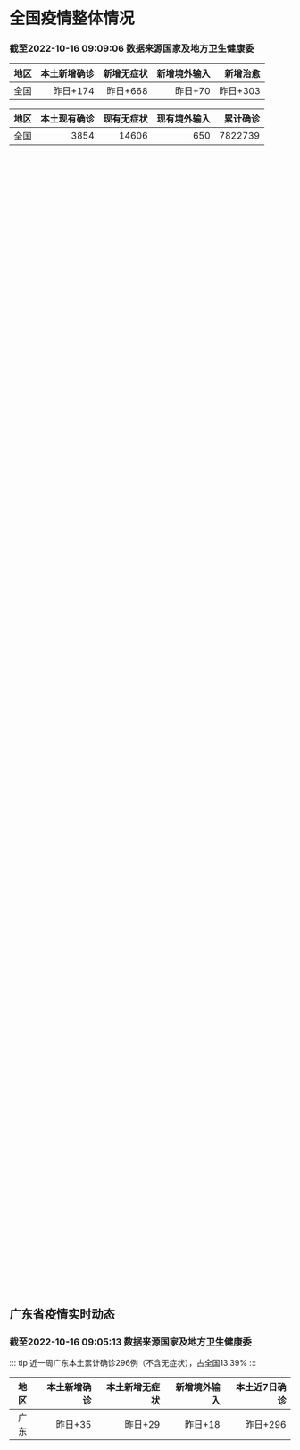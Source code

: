 
# 全国疫情整体情况
### 截至2022-10-16 09:09:06 数据来源国家及地方卫生健康委

|地区|本土新增确诊|新增无症状|新增境外输入|新增治愈|
|:--:|---:|---:|---:|---:|
|全国|昨日+174|昨日+668|昨日+70|昨日+303|

|地区|本土现有确诊|现有无症状|现有境外输入|累计确诊|
|:--:|---:|---:|---:|---:|
|全国|3854|14606|650|7822739|

<div id="chinaDayModify" style="width:100%;height:500px;margin-bottom:10px;"></div>
<div id="chinaAddHistoryData" style="width:100%;height:500px;margin-bottom:10px;"></div>
<div id="chinaNowHistoryData" style="width:100%;height:500px;margin-bottom:10px;"></div>
<div id="chinaTotalHistoryData" style="width:100%;height:500px;margin-bottom:10px;"></div>


## 广东省疫情实时动态
### 截至2022-10-16 09:05:13 数据来源国家及地方卫生健康委

::: tip 近一周广东本土累计确诊296例（不含无症状），占全国13.39%
:::

|地区|本土新增确诊|本土新增无症状|新增境外输入|本土近7日确诊|
|:--:|---:|---:|---:|---:|
|广东|昨日+35|昨日+29|昨日+18|昨日+296|

<div id="guangdongModify" style="width:100%;height:500px;margin-bottom:10px;"></div>
<div id="guangdongTotalHistory" style="width:100%;height:500px;margin-bottom:10px;"></div>
<div id="guangzhouModifyHistory" style="width:100%;height:500px;margin-bottom:10px;"></div>


<script>
import * as echarts from 'echarts'
export default {
  mounted () {
    this.chartChDay = echarts.init(document.getElementById("chinaDayModify"), "dark")
,this.chartChAdd = echarts.init(document.getElementById("chinaAddHistoryData"), "dark")
,this.chartChNow = echarts.init(document.getElementById("chinaNowHistoryData"), "dark")
,this.chartChTotal = echarts.init(document.getElementById("chinaTotalHistoryData"), "dark")
,this.chartGdMod = echarts.init(document.getElementById("guangdongModify"), "dark")
,this.chartGdTotal = echarts.init(document.getElementById("guangdongTotalHistory"), "dark")
,this.chartGzMod = echarts.init(document.getElementById("guangzhouModifyHistory"), "dark")


    const option_gd_mod = {
      title: {
        text: '广东疫情新增趋势（人）'
      },
      tooltip: {
        trigger: 'axis'
      },
      legend: {
        data: ['本土新增确诊', '本土新增无症状', '新增境外输入']
      },
      grid: {
        left: '3%',
        right: '4%',
        bottom: '3%',
        containLabel: true
      },
      toolbox: {
        feature: {
          saveAsImage: {}
        }
      },
      xAxis: {
        type: 'category',
        boundaryGap: false,
        data: ["08.18","08.19","08.20","08.21","08.22","08.23","08.24","08.25","08.26","08.27","08.28","08.29","08.30","08.31","09.01","09.02","09.03","09.04","09.05","09.06","09.07","09.08","09.09","09.10","09.11","09.12","09.13","09.14","09.15","09.16","09.17","09.18","09.19","09.20","09.21","09.22","09.23","09.24","09.25","09.26","09.27","09.28","09.29","09.30","10.01","10.02","10.03","10.04","10.05","10.06","10.07","10.08","10.09","10.10","10.11","10.12","10.13","10.14","10.15",]
      },
      yAxis: {
        type: 'value'
      },
      series: [
        {
          name: '本土新增确诊',
          type: 'line',
          stack: 'Total',
          smooth: true,
          data: [6,8,9,9,7,17,4,4,6,13,10,24,25,40,55,65,79,63,43,42,27,36,26,15,17,7,6,5,5,3,2,1,0,3,1,2,5,6,7,12,4,18,16,22,17,19,27,34,37,41,47,34,31,38,43,36,53,60,35,]
        },
        {
          name: '本土新增无症状',
          type: 'line',
          stack: 'Total',
          smooth: true,
          data: [1,7,9,11,1,5,2,4,2,4,3,12,21,34,41,40,24,26,17,18,12,28,6,10,11,4,3,4,1,1,1,2,1,2,2,4,0,0,5,5,2,5,15,21,10,24,16,24,27,34,27,21,24,25,11,17,21,29,29,]
        },
        {
          name: '新增境外输入',
          type: 'line',
          stack: 'Total',
          smooth: true,
          data: [9,10,9,17,17,13,16,18,15,19,12,11,10,13,16,17,18,16,16,19,6,16,23,19,21,12,11,8,10,15,7,11,15,12,13,14,15,12,19,14,15,21,15,11,29,11,19,18,19,27,10,14,27,27,14,17,15,24,18,]
        }
      ]
    };

    const option_gd_total = {
      title: {
        text: '广东疫情概览（人）'
      },
      tooltip: {
        trigger: 'axis'
      },
      legend: {
        data: ['累计确诊', '累计治愈']
      },
      grid: {
        left: '3%',
        right: '4%',
        bottom: '3%',
        containLabel: true
      },
      toolbox: {
        feature: {
          saveAsImage: {}
        }
      },
      xAxis: {
        type: 'category',
        boundaryGap: false,
        data: ["08.18","08.19","08.20","08.21","08.22","08.23","08.24","08.25","08.26","08.27","08.28","08.29","08.30","08.31","09.01","09.02","09.03","09.04","09.05","09.06","09.07","09.08","09.09","09.10","09.11","09.12","09.13","09.14","09.15","09.16","09.17","09.18","09.19","09.20","09.21","09.22","09.23","09.24","09.25","09.26","09.27","09.28","09.29","09.30","10.01","10.02","10.03","10.04","10.05","10.06","10.07","10.08","10.09","10.10","10.11","10.12","10.13","10.14","10.15",]
      },
      yAxis: {
        type: 'value'
      },
      series: [
        {
          name: '累计确诊',
          type: 'line',
          stack: 'Total',
          smooth: true,
          data: [8665,8683,8701,8727,8751,8781,8801,8822,8844,8879,8898,8933,8968,9021,9092,9174,9271,9350,9413,9474,9507,9559,9608,9642,9680,9699,9716,9729,9744,9762,9771,9783,9798,9813,9827,9843,9863,9881,9905,9931,9950,9991,10022,10055,10101,10131,10177,10229,10285,10353,10410,10458,10516,10581,10638,10691,10759,10843,10896,]
        },
        {
          name: '累计治愈',
          type: 'line',
          stack: 'Total',
          smooth: true,
          data: [8252,8268,8289,8323,8343,8367,8399,8430,8470,8507,8529,8561,8591,8620,8641,8671,8708,8725,8744,8775,8804,8831,8855,8888,8923,8959,9011,9075,9140,9140,9140,9140,9140,9140,9140,9529,9529,9529,9529,9529,9529,9529,9529,9529,9529,9529,9529,9529,9529,9877,9877,9877,9972,10007,10048,10091,10127,10127,10127,]
        }
      ]
    };

    const option_gz_mod = {
      title: {
        text: '广州疫情新增趋势（人）'
      },
      tooltip: {
        trigger: 'axis'
      },
      legend: {
        data: ['本土新增确诊', '本土新增无症状']
      },
      grid: {
        left: '3%',
        right: '4%',
        bottom: '3%',
        containLabel: true
      },
      toolbox: {
        feature: {
          saveAsImage: {}
        }
      },
      xAxis: {
        type: 'category',
        boundaryGap: false,
        data: ["0818","0819","0820","0821","0822","0823","0824","0825","0826","0827","0828","0829","0830","0831","0901","0902","0903","0904","0905","0906","0907","0908","0909","0910","0911","0912","0913","0914","0915","0916","0917","0918","0919","0920","0921","0922","0923","0924","0925","0926","0927","0928","0929","0930","1001","1002","1003","1004","1005","1006","1007","1008","1009","1010","1011","1012","1013","1014","1015",]
      },
      yAxis: {
        type: 'value'
      },
      series: [
        {
          name: '本土新增确诊',
          type: 'line',
          stack: 'Total',
          smooth: true,
          data: [2,0,0,2,0,2,0,0,0,1,1,0,5,5,3,7,4,8,5,6,3,2,0,0,0,0,0,0,0,0,1,0,0,0,0,1,4,5,2,2,0,1,1,2,0,5,10,12,14,21,17,18,5,13,6,10,25,23,20,]
        },
        {
          name: '本土新增无症状',
          type: 'line',
          stack: 'Total',
          smooth: true,
          data: [0,0,0,2,0,0,0,0,0,1,1,0,0,4,2,3,0,1,3,1,1,0,0,0,0,0,0,0,0,1,0,1,0,1,2,4,0,0,0,1,1,0,2,0,0,3,7,5,13,8,12,9,15,1,2,7,3,8,16,]
        }
      ]
    };

    const option_ch_day  = {
      series: [
        {
          type: 'treemap',
          data: [
            {
              name: '本土新增确诊昨日+174',
              value: 174,
            },
            {
              name: '新增无症状昨日+668',
              value: 668,
            },
            {
              name: '新增境外输入昨日+70',
              value: 70,
            },
            {
              name: '新增治愈昨日+303',
              value: 303,
            },
          ]
        }
      ]
    };

    const option_ch_add = {
      title: {
        text: '新增疫情整体走势'
      },
      tooltip: {
        trigger: 'axis'
      },
      legend: {
        data: ['本土确诊', '无症状感染', '新增境外输入']
      },
      grid: {
        left: '3%',
        right: '4%',
        bottom: '3%',
        containLabel: true
      },
      toolbox: {
        feature: {
          saveAsImage: {}
        }
      },
      xAxis: {
        type: 'category',
        boundaryGap: false,
        data: ["08.16","08.17","08.18","08.19","08.20","08.21","08.22","08.23","08.24","08.25","08.26","08.27","08.28","08.29","08.30","08.31","09.01","09.02","09.03","09.04","09.05","09.06","09.07","09.08","09.09","09.10","09.11","09.12","09.13","09.14","09.15","09.16","09.17","09.18","09.19","09.20","09.21","09.22","09.23","09.24","09.25","09.26","09.27","09.28","09.29","09.30","10.01","10.02","10.03","10.04","10.05","10.06","10.07","10.08","10.09","10.10","10.11","10.12","10.13","10.14","10.15",]
      },
      yAxis: {
        type: 'value'
      },
      series: [
        {
          name: '本土确诊',
          type: 'line',
          stack: 'Total',
          smooth: true,
          data: [566,614,559,578,553,360,308,380,345,262,250,259,301,349,349,307,318,440,314,303,264,323,241,259,239,179,164,188,196,126,102,76,106,92,104,123,114,121,129,159,235,173,119,106,97,106,116,189,250,223,183,216,447,441,373,427,374,322,249,291,174,]
        },
        {
          name: '无症状感染',
          type: 'line',
          stack: 'Total',
          smooth: true,
          data: [2322,2810,2119,1591,1628,1464,1440,1261,1289,1239,1106,1035,1255,1368,1326,1596,1567,1379,1359,1249,1235,1247,1093,1033,994,959,785,727,762,823,746,505,930,715,525,485,512,627,624,601,597,636,625,526,625,549,432,466,626,747,1005,1267,1301,1307,1566,1662,1386,1154,1010,900,668,]
        },
        {
          name: '新增境外输入',
          type: 'line',
          stack: 'Total',
          smooth: true,
          data: [71,68,44,61,49,67,74,33,45,50,50,48,51,33,43,61,55,62,70,46,46,57,39,42,51,55,62,54,41,41,59,64,48,55,48,43,51,54,59,58,60,72,75,64,59,66,63,51,57,50,46,72,54,62,61,64,43,50,64,70,70,]
        }
      ]
    };

    const option_ch_now = {
      title: {
        text: '现有疫情整体走势'
      },
      tooltip: {
        trigger: 'axis'
      },
      legend: {
        data: ['本土确诊', '无症状感染', '新增境外输入']
      },
      grid: {
        left: '3%',
        right: '4%',
        bottom: '3%',
        containLabel: true
      },
      toolbox: {
        feature: {
          saveAsImage: {}
        }
      },
      xAxis: {
        type: 'category',
        boundaryGap: false,
        data: ["08.16","08.17","08.18","08.19","08.20","08.21","08.22","08.23","08.24","08.25","08.26","08.27","08.28","08.29","08.30","08.31","09.01","09.02","09.03","09.04","09.05","09.06","09.07","09.08","09.09","09.10","09.11","09.12","09.13","09.14","09.15","09.16","09.17","09.18","09.19","09.20","09.21","09.22","09.23","09.24","09.25","09.26","09.27","09.28","09.29","09.30","10.01","10.02","10.03","10.04","10.05","10.06","10.07","10.08","10.09","10.10","10.11","10.12","10.13","10.14","10.15",]
      },
      yAxis: {
        type: 'value'
      },
      series: [
        {
          name: '本土确诊',
          type: 'line',
          stack: 'Total',
          smooth: true,
          data: [6140,6696,7061,7550,7749,7884,7679,7426,7132,7027,6660,6364,6101,5973,5834,5779,5658,5756,5636,5668,5670,5709,5713,5666,5575,5403,5083,4851,4714,4334,3681,3502,3293,3070,2881,2726,2606,2494,2477,2395,2404,2381,2378,2365,2359,2301,2314,2306,2341,2261,2263,2329,2666,2977,3240,3460,3637,3779,3824,3906,3854,]
        },
        {
          name: '无症状感染',
          type: 'line',
          stack: 'Total',
          smooth: true,
          data: [704,716,699,693,700,699,712,660,632,621,597,568,547,510,501,519,530,551,562,559,557,571,548,560,560,567,568,566,563,550,565,586,572,576,577,571,577,564,563,552,558,585,613,632,610,608,631,623,629,615,620,628,633,641,646,644,623,618,632,657,650,]
        },
        {
          name: '新增境外输入',
          type: 'line',
          stack: 'Total',
          smooth: true,
          data: [13876,16430,18156,19300,20038,20791,21414,21435,21470,21752,21618,21301,21326,21729,22052,22906,23471,23260,23287,23491,23860,24163,24009,23400,22660,22555,21919,21298,20832,20206,18729,18148,17756,17213,16241,14762,14010,13518,11627,11277,10573,10414,10373,10105,9829,9770,9618,8814,8449,8109,8069,8744,9419,10193,11206,11944,12805,13455,13998,14442,14606,]
        }
      ]
    };

    const option_ch_total = {
      title: {
        text: '累计疫情整体走势'
      },
      tooltip: {
        trigger: 'axis'
      },
      legend: {
        data: ['确诊(含港澳台)', '死亡(含港澳台)']
      },
      grid: {
        left: '3%',
        right: '4%',
        bottom: '3%',
        containLabel: true
      },
      toolbox: {
        feature: {
          saveAsImage: {}
        }
      },
      xAxis: {
        type: 'category',
        boundaryGap: false,
        data: ["08.16","08.17","08.18","08.19","08.20","08.21","08.22","08.23","08.24","08.25","08.26","08.27","08.28","08.29","08.30","08.31","09.01","09.02","09.03","09.04","09.05","09.06","09.07","09.08","09.09","09.10","09.11","09.12","09.13","09.14","09.15","09.16","09.17","09.18","09.19","09.20","09.21","09.22","09.23","09.24","09.25","09.26","09.27","09.28","09.29","09.30","10.01","10.02","10.03","10.04","10.05","10.06","10.07","10.08","10.09","10.10","10.11","10.12","10.13","10.14","10.15",]
      },
      yAxis: {
        type: 'value'
      },
      series: [
        {
          name: '确诊(含港澳台)',
          type: 'line',
          stack: 'Total',
          smooth: true,
          data: [5532984,5559514,5584597,5609324,5633111,5656972,5675269,5703179,5733500,5762559,5790726,5817871,5846327,5868458,5901615,5938060,5974028,6009747,6044288,6080405,6106096,6144277,6187141,6223835,6259551,6296680,6330038,6356783,6404975,6455788,6502479,6545234,6585920,6626392,6655661,6701113,6748819,6792066,6833790,6872895,6912675,6942179,6988610,7037863,7083359,7127469,7171159,7215114,7249310,7299603,7355347,7402656,7454504,7499946,7499946,7578751,7621171,7621171,7621171,7778306,7822739,]
        },
        {
          name: '死亡(含港澳台)',
          type: 'line',
          stack: 'Total',
          smooth: true,
          data: [24285,24322,24361,24401,24442,24471,24499,24525,24557,24603,24655,24699,24740,24766,24806,24836,24883,24927,24976,25019,25058,25088,25130,25171,25237,25275,25315,25354,25381,25428,25491,25553,25603,25671,25712,25744,25792,25868,26074,26132,26176,26244,26278,26330,26388,26446,26500,26568,26609,21422,26706,26769,26823,26823,26823,26823,26823,26823,26823,26823,26823,]
        }
      ]
    };

    this.chartGdMod.setOption(option_gd_mod);
    this.chartGdTotal.setOption(option_gd_total);
    this.chartGzMod.setOption(option_gz_mod);
    this.chartChDay.setOption(option_ch_day);
    this.chartChAdd.setOption(option_ch_add);
    this.chartChNow.setOption(option_ch_now);
    this.chartChTotal.setOption(option_ch_total);
  }
}
</script>

## 广东省各地区疫情情况

::: danger 136个中高风险地区
:::

|地区|本土新增确诊|本土新增无症状|本土近7日确诊|中高风险地区|
|:--:|---:|---:|---:|---:|
|广州|+20|+16|+102|+12|
|深圳|+7|+8|+119|+94|
|东莞|+6|+3|+10|+9|
|清远|+1|0|+5|0|
|中山|+1|0|+4|+2|
|惠州|0|+1|+12|+6|
|揭阳|0|+1|0|+1|
|佛山|0|0|+22|+5|
|韶关|0|0|+10|+7|
|珠海|0|0|+7|0|
|肇庆|0|0|+2|0|
|湛江|0|0|+1|0|
|云浮|0|0|+1|0|
|江门|0|0|+1|0|
|汕尾|0|0|0|0|
|阳江|0|0|0|0|
|汕头|0|0|0|0|
|茂名|0|0|0|0|
|梅州|0|0|0|0|
|潮州|0|0|0|0|
|河源|0|0|0|0|


## 广东疫情热点动态

  
### 10-16 09:40
::: tip 最新公告：即日起，深圳地铁此站点暂停运营
 最新消息！

今天（10月16日）00:43

“深圳地铁”发布公告

自2022年10月16日起

深圳地铁6号线元芬站

暂停运营服务...

深圳大件事

[阅读全文](https://mp.weixin.qq.com/s?__biz=MzA4NTczOTMzMQ==&mid=2651390362&idx=4&sn=aac0e2e4f2b46f3ca2af78d41bdcd954&chksm=842ef3b6b3597aa0aff44f4370088016c356d24e7f53c93ed9c6170d31ebe50e25d6acac839f&mpshare=1&scene=1&srcid=1016LUsg0GCakx9bCyOANoW4&sharer_sharetime=1665884653053&sharer_shareid=cf6417681f1ab593d86f6816cedb531b&version=4.0.19.6020&platform=win#rd)
:::

### 10-16 09:40
::: tip 涉4街道！南山、龙华、宝安发布通告
昨晚到今天（10月16日）凌晨

南山、龙华、宝安发布通告

一起来关注最新情况！...

深圳大件事

[阅读全文](https://mp.weixin.qq.com/s?__biz=MzA4NTczOTMzMQ==&mid=2651390362&idx=3&sn=37df8135ef56f00e298572c1f7a20fce&chksm=842ef3b6b3597aa04e15c5d351d110421a8b38c1c7cdd170d256d659244f5c2534d67a87a547&mpshare=1&scene=1&srcid=1016GOWc22QAGS4bLAxiQkKu&sharer_sharetime=1665884645916&sharer_shareid=cf6417681f1ab593d86f6816cedb531b&version=4.0.19.6020&platform=win#rd)
:::

### 10-16 08:38
::: tip 广州市越秀区、南沙区、花都区最新通告
因新冠疫情防控需要，请在相关时段到过越秀区下述重点场所的人员，立即向所在社区联系报备，严格落实“3天3检”，并配合做好疫情防控各项措施。若不如实申报，不落实防控措施，造成严重后果的，将承担相应法律责任...

广州日报

[阅读全文](https://mp.weixin.qq.com/s?__biz=MjM5MjA0MDk2MA==&mid=2653013768&idx=4&sn=0c0a305337d5ac102126561c51ab2526&chksm=bd7936678a0ebf7179145235eef838e72e023858f3b7455c48a36d7ce7a111bbb5b39ee70842&mpshare=1&scene=1&srcid=1016GziT5AHekllRdEoErDHW&sharer_sharetime=1665884966710&sharer_shareid=cf6417681f1ab593d86f6816cedb531b&version=4.0.19.6020&platform=win#rd)
:::

### 10-16 08:40
::: tip 2022年10月16日广东省新冠肺炎疫情情况
                                                        　　 10月15日0-24时，全省新增本土确诊病例30例（广州20例，深圳7例，东莞1例...

信息来源：广东省卫生健康委员会

[阅读全文](https://h5.baike.qq.com/mobile/landing.html?docid=WJW20221016GIK8RLVA&isNews=1&adtag=wxjk.yqssc.yqdt)
:::

### 10-15 23:01
::: tip 云浮召开疫情防控和安全稳定工作电视电话会议
10月14日，全省疫情防控和安全稳定工作电视电话会议召开，云浮市委书记卢荣春在省主会场参加会议。在收听收看省会议后，云浮市立即召开会议，全面分析研判形势，对当前云浮市疫情防控和安全稳定工作进行再动员、...

信息来源：南方PLUS

[阅读全文](https://h5.baike.qq.com/mobile/landing.html?docid=20221015A073TP00&isNews=1&adtag=wxjk.yqssc.yqdt)
:::

### 10-15 22:36
::: tip 广东惠州新增1例无症状感染者，在隔离管控中发现
10月15日0-24时，惠州市惠城区新增1例新冠病毒无症状感染者，在隔离管控中发现。新增病例情况：男，10岁，住小金口街道马岭村。上述病例已转送至定点医院隔离治疗，情况稳定。请市民继续履行个人防控责任...

信息来源：北京日报客户端

[阅读全文](https://h5.baike.qq.com/mobile/landing.html?docid=20221015A06ZCS00&isNews=1&adtag=wxjk.yqssc.yqdt)
:::

### 10-15 22:05
::: tip 中国内地日增本土感染人数四连降 广东日增本土感染人数创本月新高
中新社北京10月15日电 综合消息：中国内地14日新增新冠肺炎本土感染者1191例(确诊+无症状者)，连续4天下降，波及28个省份。
中国内地日增本土感染人数四连降
中国国家卫健委15日通报，14日中...

中国新闻网

[阅读全文](https://view.inews.qq.com/a/20221015A06SVK00?&chlid=news_news_top&uid=100188415180#)
:::

### 10-15 21:55
::: tip 广东佛山南海区调整部分区域临时管控措施
根据疫情处置进展，经综合研判，现决定自2022年10月15日20时起，对狮山镇、里水镇临时管控区域进行调整：
1.狮山镇的临时管控区域范围由狮山镇广三高速以北区域调整为兴业北路以东、G321国道以南、...

北京日报客户端

[阅读全文](https://view.inews.qq.com/a/20221015A06PV300?&chlid=news_news_top&uid=100188415180#)
:::

### 10-15 19:43
::: tip 龙华街道民兵筑牢深圳北站疫情防控“安全线”
近日，龙华街道7名民兵到深圳北站严格落实疫情防控执勤工作。高铁站作为城市大门,是疫情防控的关键防线。为扎实做好防输入防外溢工作,龙华街道民兵严防死守,逐一检查进出人员,落实“落地即检”相应政策,优化查...

信息来源：南方都市报

[阅读全文](https://h5.baike.qq.com/mobile/landing.html?docid=20221015A05RVA00&isNews=1&adtag=wxjk.yqssc.yqdt)
:::

### 10-15 17:02
::: tip 疫情发生地来惠州货车司乘人员须预约报备
10月15日，惠州市防控办发布第23号通告，要求对有疫情发生地区来（返）惠的货运司机及随行人员（以下简称“货车司乘人员”）严格落实预约报备制度。同时，严格落实“落地检”和装卸作业闭环管理。通告全文如下...

信息来源：南方PLUS

[阅读全文](https://h5.baike.qq.com/mobile/landing.html?docid=20221015A04FQ700&isNews=1&adtag=wxjk.yqssc.yqdt)
:::

